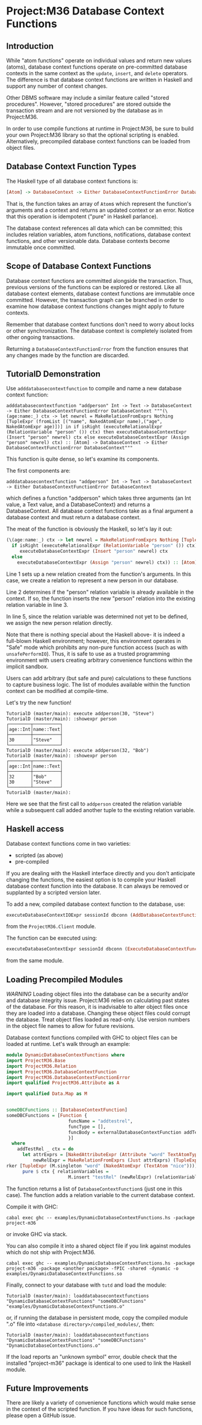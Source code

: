 # Project:M36 Database Context Functions

## Introduction

While "atom functions" operate on individual values and return new values (atoms), database context functions operate on pre-committed database contexts in the same context as the ```update```, ```insert```, and ```delete``` operators. The difference is that database context functions are written in Haskell and support any number of context changes.

Other DBMS software may include a similar feature called "stored procedures". However, "stored procedures" are stored outside the transaction stream and are not versioned by the database as in Project:M36.

In order to use compile functions at runtime in Project:M36, be sure to build your own Project:M36 library so that the optional scripting is enabled. Alternatively, precompiled database context functions can be loaded from object files.

## Database Context Function Types

The Haskell type of all database context functions is:

```haskell
[Atom] -> DatabaseContext -> Either DatabaseContextFunctionError DatabaseContext
```

That is, the function takes an array of ```Atom```s which represent the function's arguments and a context and returns an updated context or an error. Notice that this operation is idempotent ("pure" in Haskell parlance).

The database context references all data which can be committed; this includes relation variables, atom functions, notifications, database context functions, and other versionable data. Database contexts become immutable once committed.

## Scope of Database Context Functions

Database context functions are committed alongside the transaction. Thus, previous versions of the functions can be explored or restored. Like all database context elements, database context functions are immutable once committed. However, the transaction graph can be branched in order to examine how database context functions changes might apply to future contexts.

Remember that database context functions don't need to worry about locks or other synchronization. The database context is completely isolated from other ongoing transactions.

Returning a ```DatabaseContextFunctionError``` from the function ensures that any changes made by the function are discarded.

## TutorialD Demonstration

Use ```adddatabasecontextfunction``` to compile and name a new database context function:

```
adddatabasecontextfunction "addperson" Int -> Text -> DatabaseContext -> Either DatabaseContextFunctionError DatabaseContext """(\(age:name:_) ctx -> let newrel = MakeRelationFromExprs Nothing [TupleExpr (fromList [("name", NakedAtomExpr name),("age", NakedAtomExpr age)])] in if isRight (executeRelationalExpr (RelationVariable "person" ()) ctx) then executeDatabaseContextExpr (Insert "person" newrel) ctx else executeDatabaseContextExpr (Assign "person" newrel) ctx) :: [Atom] -> DatabaseContext -> Either DatabaseContextFunctionError DatabaseContext"""   
```

This function is quite dense, so let's examine its components.

The first components are:

```
adddatabasecontextfunction "addperson" Int -> Text -> DatabaseContext -> Either DatabaseContextFunctionError DatabaseContext
```

which defines a function "addperson" which takes three arguments (an Int value, a Text value, and a DatabaseContext) and returns a DatabaseContext. All database context functions take as a final argument a database context and must return a database context.

The meat of the function is obviously the Haskell, so let's lay it out:

```haskell
(\(age:name:_) ctx -> let newrel = MakeRelationFromExprs Nothing [TupleExpr (fromList [("name", NakedAtomExpr name),("age", NakedAtomExpr age)])] in
  if isRight (executeRelationalExpr (RelationVariable "person" ()) ctx) then
     executeDatabaseContextExpr (Insert "person" newrel) ctx
  else
    executeDatabaseContextExpr (Assign "person" newrel) ctx)) :: [Atom] -> DatabaseContext -> Either DatabaseContextFunctionError DatabaseContext
```

Line 1 sets up a new relation created from the function's arguments. In this case, we create a relation to represent a new person in our database.

Line 2 determines if the "person" relation variable is already available in the context. If so, the function inserts the new "person" relation into the existing relation variable in line 3.

In line 5, since the relation variable was determined not yet to be defined, we assign the new person relation directly.

Note that there is nothing special about the Haskell above- it is indeed a full-blown Haskell environment; however, this environment operates in "Safe" mode which prohibits any non-pure function access (such as with ```unsafePerformIO```). Thus, it is safe to use as a trusted programming environment with users creating arbitrary convenience functions within the implicit sandbox.

Users can add arbitrary (but safe and pure) calculations to these functions to capture business logic. The list of modules available within the function context can be modified at compile-time.

Let's try the new function!

```
TutorialD (master/main): execute addperson(30, "Steve")
TutorialD (master/main): :showexpr person
┌────────┬──────────┐
│age::Int│name::Text│
├────────┼──────────┤
│30      │"Steve"   │
└────────┴──────────┘
TutorialD (master/main): execute addperson(32, "Bob")
TutorialD (master/main): :showexpr person
┌────────┬──────────┐
│age::Int│name::Text│
├────────┼──────────┤
│32      │"Bob"     │
│30      │"Steve"   │
└────────┴──────────┘
TutorialD (master/main):
```

Here we see that the first call to ```addperson``` created the relation variable while a subsequent call added another tuple to the existing relation variable.

## Haskell access

Database context functions come in two varieties:

* scripted (as above)
* pre-compiled

If you are dealing with the Haskell interface directly and you don't anticipate changing the functions, the easiest option is to compile your Haskell database context function into the database. It can always be removed or supplanted by a scripted version later.

To add a new, compiled database context function to the database, use:

```haskell
executeDatabaseContextIOExpr sessionId dbconn (AddDatabaseContextFunction funcName Nothing (\(arg1:arg2:_) ctx -> ...))
```
from the ```ProjectM36.Client``` module.

The function can be executed using:

```haskell
executeDatabaseContextExpr sessionId dbconn (ExecuteDatabaseContextFunction funcName atomArgList)
```
from the same module.

## Loading Precompiled Modules

*WARNING* Loading object files into the database can be a security and/or and database integrity issue. Project:M36 relies on calculating past states of the database. For this reason, it is inadvisable to alter object files once they are loaded into a database. Changing these object files could corrupt the database. Treat object files loaded as read-only. Use version numbers in the object file names to allow for future revisions.

Database context functions compiled with GHC to object files can be loaded at runtime. Let's walk through an example:

```haskell
module DynamicDatabaseContextFunctions where
import ProjectM36.Base
import ProjectM36.Relation
import ProjectM36.DatabaseContextFunction
import ProjectM36.DatabaseContextFunctionError
import qualified ProjectM36.Attribute as A

import qualified Data.Map as M


someDBCFunctions :: [DatabaseContextFunction]
someDBCFunctions = [Function {
                       funcName = "addtestrel",
                       funcType = [],
                       funcBody = externalDatabaseContextFunction addTestRel
                       }]
  where
    addTestRel _ ctx = do
      let attrExprs = [NakedAttributeExpr (Attribute "word" TextAtomType)]
          newRelExpr = MakeRelationFromExprs (Just attrExprs) (TupleExprs UncommittedContextMa\
rker [TupleExpr (M.singleton "word" (NakedAtomExpr (TextAtom "nice")))])
      pure $ ctx { relationVariables =
                       M.insert "testRel" (newRelExpr) (relationVariables ctx) }

```

The function returns a list of `DatabaseContextFunction`s (just one in this case). The function adds a relation variable to the current database context.

Compile it with GHC:

```
cabal exec ghc -- examples/DynamicDatabaseContextFunctions.hs -package project-m36
```

or invoke GHC via stack.

You can also compile it into a shared object file if you link against modules which do not ship with Project:M36.

```
cabal exec ghc -- examples/DynamicDatabaseContextFunctions.hs -package project-m36 -package <another package> -fPIC -shared -dynamic -o examples/DynamicDatabaseContextFunctions.so
```



Finally, connect to your database with `tutd` and load the module:

```
TutorialD (master/main): loaddatabasecontextfunctions "DynamicDatabaseContextFunctions" "someDBCFunctions" "examples/DynamicDatabaseContextFunctions.o"
```

or, if running the database in persistent mode, copy the compiled module ".o" file into `<database directory>/compiled_modules/`, then:

```
TutorialD (master/main): loaddatabasecontextfunctions "DynamicDatabaseContextFunctions" "someDBCFunctions" "DynamicDatabaseContextFunctions.o"
```

If the load reports an "unknown symbol" error, double check that the installed "project-m36" package is identical to one used to link the Haskell module.

## Future Improvements

There are likely a variety of convenience functions which would make sense in the context of the scripted function. If you have ideas for such functions, please open a GitHub issue.
